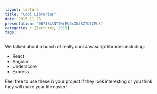```yaml
---
layout: lecture
title: "Cool Libraries"
date: 2015-11-23
presentation: "0B71BxANYTHrEUGxXNlRZTDlCMUk"
categories : [lectures, 2015]
tags: 
---
```


We talked about a bunch of really cool Javascript libraries including:
- React
- Angular
- Underscore
- Express

Feel free to use these in your project if they look interesting or you think they will make your life easier!
